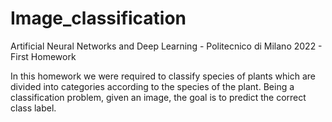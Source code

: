 # Image_classification
Artificial Neural Networks and Deep Learning - Politecnico di Milano 2022 - First Homework

In this homework we were required to classify species of plants which are divided into categories according to the species of the plant. Being a classification problem, given an image, the goal is to predict the correct class label.
